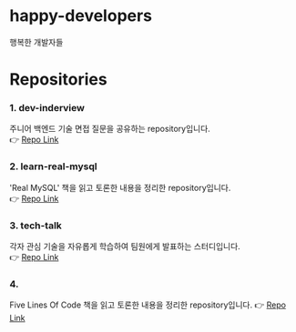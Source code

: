 # happy-developers
행복한 개발자들

# Repositories
### 1. dev-inderview
주니어 백엔드 기술 면접 질문을 공유하는 repository입니다.  
👉 [Repo Link](https://github.com/happy-developers/dev-interview)

### 2. learn-real-mysql
'Real MySQL' 책을 읽고 토론한 내용을 정리한 repository입니다.  
👉 [Repo Link](https://github.com/happy-developers/learn-real-mysql)

### 3. tech-talk
각자 관심 기술을 자유롭게 학습하여 팀원에게 발표하는 스터디입니다.  
👉 [Repo Link](https://github.com/happy-developers/tech-talk)

### 4.
Five Lines Of Code 책을 읽고 토론한 내용을 정리한 repository입니다.
👉 [Repo Link](https://github.com/happy-developers/learn-five-lines-of-code/issues/1)
